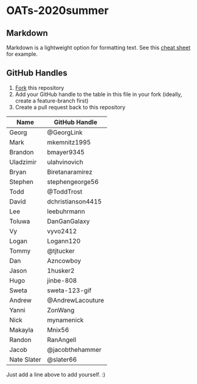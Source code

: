 # OATs-2020summer

## Markdown

Markdown is a lightweight option for formatting text. See this [cheat sheet](https://github.com/adam-p/markdown-here/wiki/Markdown-Cheatsheet) for example.

## GitHub Handles

1. [Fork](https://guides.github.com/activities/forking/) this repository
2. Add your GitHub handle to the table in this file in your fork (ideally, create a feature-branch first)
3. Create a pull request back to this repository

|Name|GitHub Handle|
|---|---|
|Georg|@GeorgLink|
|Mark|mkemnitz1995
|Brandon|bmayer9345|
|Uladzimir|ulahvinovich|
|Bryan|Biretanaramirez|
|Stephen|stephengeorge56|
|Todd|@ToddTrost|
|David|dchristianson4415|
|Lee|leebuhrmann
|Toluwa|DanGanGalaxy|
|Vy|vyvo2412|
|Logan|Logann120|
|Tommy|@tjtucker|
|Dan|Azncowboy|
|Jason|1husker2|
|Hugo|jinbe-808|
|Sweta|sweta-123-gif| 
|Andrew|@AndrewLacouture|
|Yanni|ZonWang|
|Nick|mynamenick|
|Makayla|Mnix56|
|Randon|RanAngell|
|Jacob|@jacobthehammer|
|Nate Slater|@slater66|

Just add a line above to add yourself. :)
